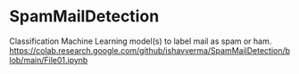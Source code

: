 # SpamMailDetection
Classification Machine Learning model(s) to label mail as spam or ham.
https://colab.research.google.com/github/ishavverma/SpamMailDetection/blob/main/File01.ipynb
